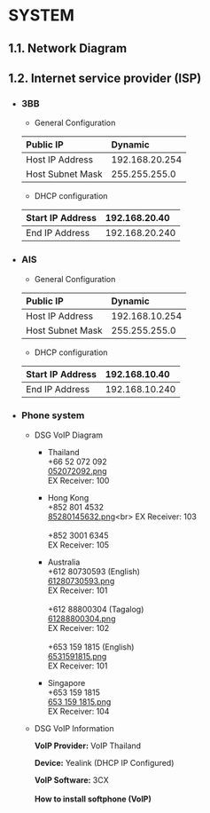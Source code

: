 # **SYSTEM**

## **1.1. Network Diagram**

## **1.2. Internet service provider (ISP)**

* ### 3BB
  *  General Configuration
  
    | Public IP | Dynamic |
    | :------ | :----------- |
    | Host IP Address   | 192.168.20.254 |
    | Host Subnet Mask   | 255.255.255.0 |

    * DHCP configuration
  
    | Start IP Address | 192.168.20.40 |
    | :------ | :----------- |
    | End IP Address  | 192.168.20.240 |

* ### AIS
  *  General Configuration
 
    | Public IP | Dynamic |
    | :------ | :----------- |
    | Host IP Address   | 192.168.10.254 |
    | Host Subnet Mask   | 255.255.255.0 |

    * DHCP configuration
  
    | Start IP Address | 192.168.10.40 |
    | :------ | :----------- |
    | End IP Address  | 192.168.10.240 |

* ### Phone system
  *  DSG VoIP Diagram
     - Thailand <br> +66 52 072 092 <br> [052072092.png](http://dev.nodeca.com) <br> EX Receiver: 100 <br>

     - Hong Kong <br> +852 801 4532 <br> [85280145632.png](http://dev.nodeca.)<br> EX Receiver: 103 <br> <br> +852 3001 6345 <br>EX Receiver: 105 <br>

     - Australia <br> +612 80730593 (English) <br> [61280730593.png](http://dev.nodeca.com) <br> EX Receiver: 101 <br> <br> +612 88800304 (Tagalog)<br> [61288800304.png](http://dev.nodeca.com) <br>EX Receiver: 102 <br> <br> +653 159 1815 (English)<br> [6531591815.png](http://dev.nodeca.com) <br>EX Receiver: 101 <br>

     - Singapore <br> +653 159 1815 <br> [653 159 1815.png](http://dev.nodeca.com) <br> EX Receiver: 104 <br>

  *  DSG VoIP Information

        **VoIP Provider:** VoIP Thailand

        **Device:** Yealink (DHCP IP Configured)

        **VoIP Software:** 3CX
\
\
        **How to install softphone (VoIP)**